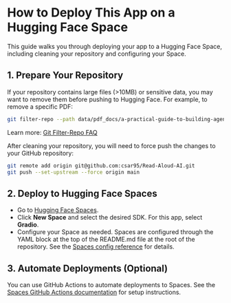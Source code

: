 # How to Deploy This App on a Hugging Face Space

This guide walks you through deploying your app to a Hugging Face Space, including cleaning your repository and configuring your Space.

## 1. Prepare Your Repository

If your repository contains large files (>10MB) or sensitive data, you may want to remove them before pushing to Hugging Face. For example, to remove a specific PDF:

```bash
git filter-repo --path data/pdf_docs/a-practical-guide-to-building-agents.pdf --invert-paths
```

Learn more: [Git Filter-Repo FAQ](https://www.git-tower.com/learn/git/faq/git-filter-repo)

After cleaning your repository, you will need to force push the changes to your GitHub repository:

```bash
git remote add origin git@github.com:csar95/Read-Aloud-AI.git
git push --set-upstream --force origin main
```

## 2. Deploy to Hugging Face Spaces

- Go to [Hugging Face Spaces](https://huggingface.co/spaces).
- Click **New Space** and select the desired SDK. For this app, select **Gradio**.
- Configure your Space as needed. Spaces are configured through the YAML block at the top of the README.md file at the root of the repository. See the [Spaces config reference](https://huggingface.co/docs/hub/spaces-config-reference) for details.

## 3. Automate Deployments (Optional)

You can use GitHub Actions to automate deployments to Spaces. See the [Spaces GitHub Actions documentation](https://huggingface.co/docs/hub/spaces-github-actions) for setup instructions.
